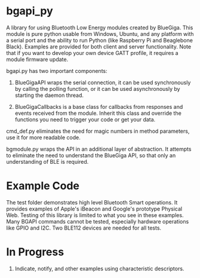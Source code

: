 bgapi_py
==================
A library for using Bluetooth Low Energy modules created by BlueGiga.  This module is pure python usable from Windows, Ubuntu, and any
platform with a serial port and the ability to run Python (like Raspberry Pi and Beaglebone Black).
Examples are provided for both client and server functionality.  Note that if you want to develop your own device GATT profile,
it requires a module firmware update.

bgapi.py has two important components:

1. BlueGigaAPI wraps the serial connection, it can be used synchronously by calling the polling function,
   or it can be used asynchronously by starting the daemon thread.

2. BlueGigaCallbacks is a base class for callbacks from responses and events received from the module.  Inherit
   this class and override the functions you need to trigger your code or get your data.

cmd_def.py eliminates the need for magic numbers in method parameters, use it for more readable code.

bgmodule.py wraps the API in an additional layer of abstraction.  It attempts to
 eliminate the need to understand the BlueGiga API, so that only an understanding of BLE is required.
 
Example Code
====================
The test folder demonstrates high level Bluetooth Smart operations.  It provides examples of Apple's iBeacon and
Google's prototype Physical Web.  Testing of this library is limited to what you see in these examples.  Many BGAPI
commands cannot be tested, especially hardware operations like GPIO and I2C.  Two BLE112 devices are needed for all tests.

In Progress
====================
1. Indicate, notify, and other examples using characteristic descriptors.